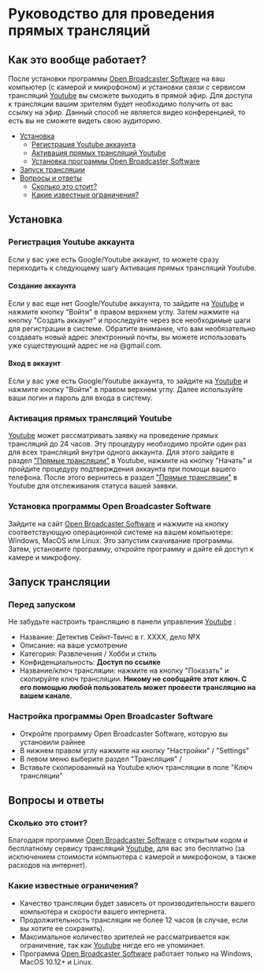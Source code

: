 # Руководство для проведения прямых трансляций

## Как это вообще работает?
После установки программы [Open Broadcaster Software](https://obsproject.com) на ваш компьютер (с камерой и микрофоном) и установки связи с сервисом трансляций [Youtube](https://www.youtube.com) вы сможете выходить в прямой эфир. Для доступа к трансляции вашим зрителям будет необходимо получить от вас ссылку на эфир. Данный способ не является видео конференцией, то есть вы не сможете видеть свою аудиторию.

* [Установка](#installation)
  * [Регистрация Youtube аккаунта](#youtube_signup)
  * [Активация прямых трансляций Youtube](#youtube_activate)
  * [Установка программы Open Broadcaster Software](#obs_install)
* [Запуск трансляции](#stream)
* [Вопросы и ответы](#faq)
	* [Сколько это стоит?](#faq_price)
	* [Какие известные ограничения?](#faq_limitations)

<a name="installation"></a>
## Установка

<a name="youtube_signup"></a>
### Регистрация Youtube аккаунта
Если у вас уже есть Google/Youtube аккаунт, то можете сразу переходить к следующему шагу Активация прямых трансляций Youtube.

#### Создание аккаунта
Если у вас еще нет Google/Youtube аккаунта, то зайдите на [Youtube](https://www.youtube.com) и нажмите кнопку "Войти" в правом верхнем углу. Затем нажмите на кнопку "Создать аккаунт" и проследуйте через все необходимые шаги для регистрации в системе. Обратите внимание, что вам необязательно создавать новый адрес электронный почты, вы можете использовать уже существующий адрес не на @gmail.com.

#### Вход в аккаунт
Если у вас уже есть Google/Youtube аккаунта, то зайдите на [Youtube](https://www.youtube.com) и нажмите кнопку "Войти" в правом верхнем углу. Далее используйте ваши логин и пароль для входа в систему.

<a name="youtube_activate"></a>
### Активация прямых трансляций Youtube

[Youtube](https://www.youtube.com) может рассматривать заявку на проведение прямых трансляций до 24 часов. Эту процедуру необходимо пройти один раз для всех трансляций внутри одного аккаунта. Для этого зайдите в раздел ["Прямые трансляции"](https://www.youtube.com/live_dashboard_splash) в Youtube, нажмите на кнопку "Начать" и пройдите процедуру подтверждения аккаунта при помощи вашего телефона. После этого вернитесь в раздел ["Прямые трансляции"](https://www.youtube.com/live_dashboard_splash) в Youtube для отслеживания статуса вашей заявки.

<a name="obs_install"></a>
### Установка программы Open Broadcaster Software

Зайдите на сайт [Open Broadcaster Software](https://obsproject.com) и нажмите на кнопку соответствующую операционной системе на вашем компьютере: Windows, MacOS или Linux. Это запустим скачивание программы. Затем, установите программу, откройте программу и дайте ей доступ к камере и микрофону.

<a name="stream"></a>
## Запуск трансляции

### Перед запуском

Не забудьте настроить трансляцию в панели управления [Youtube](https://www.youtube.com/live_dashboard) :
* Название: Детектив Сейнт-Твинс в г. ХХХХ, дело №X
* Описание: на ваше усмотрение
* Категория: Развлечения / Хобби и стиль
* Конфиденциальность: **Доступ по ссылке**
* Название/ключ трансляции: нажмите  на кнопку "Показать" и скопируйте ключ трансляции. **Никому не сообщайте этот ключ. С его помощью любой пользователь может провести трансляцию на вашем канале.**

### Настройка программы Open Broadcaster Software

* Откройте программу Open Broadcaster Software, которую вы установили райнее
* В нижнем правом углу нажмите на кнопку "Настройки" / "Settings"
* В левом меню выберите раздел "Трансляция" / 
* Вставьте скопированный на Youtube ключ трансляции в поле "Ключ трансляции"

<a name="faq"></a>
## Вопросы и ответы

<a name="faq_price"></a>
### Сколько это стоит?
Благодаря программе [Open Broadcaster Software](https://obsproject.com) с открытым кодом и бесплатному сервису трансляций [Youtube](https://www.youtube.com), для вас это бесплатно (за исключением стоимости компьютера с камерой и микрофоном, а также расходов на интернет).

<a name="faq_limitations"></a>
### Какие известные ограничения?

* Качество трансляции будет зависеть от производительности вашего компьютера и скорости вашего интернета.
* Продолжительность трансляции не более 12 часов (в случае, если вы хотите ее сохранить).
* Максимальное количество зрителей не рассматривается как ограничение, так как [Youtube](https://www.youtube.com) нигде его не упоминает.
* Программа [Open Broadcaster Software](https://obsproject.com) работает только на Windows, MacOS 10.12+ и Linux.

<!--stackedit_data:
eyJoaXN0b3J5IjpbNTg5MjA2MzE1LDE5NjY0MTAwOCwtNTY4MD
YzODU3XX0=
-->